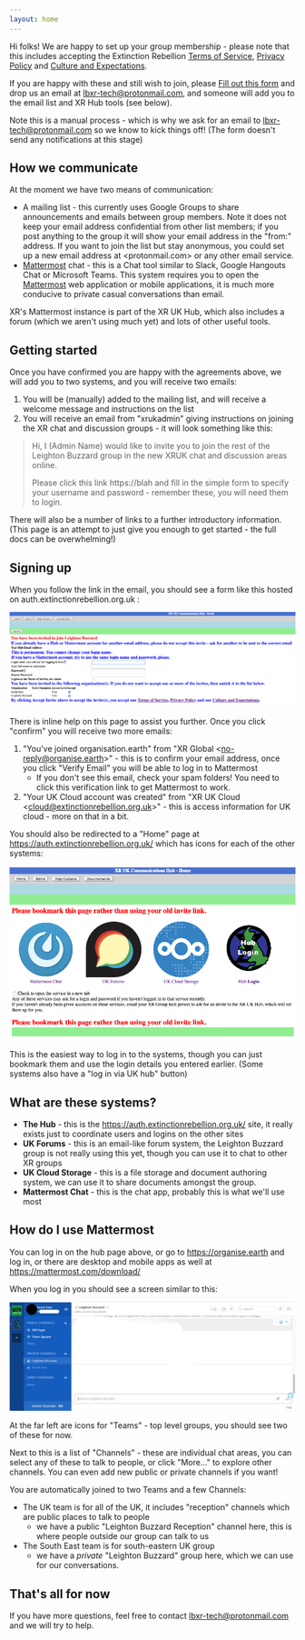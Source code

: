 ```yaml
---
layout: home
---
```


Hi folks!  We are happy to set up your group membership - please note that this includes accepting the Extinction Rebellion [Terms of Service](https://cloud.extinctionrebellion.org.uk/index.php/s/c8bWip6iQnoLyYE), [Privacy Policy](https://cloud.extinctionrebellion.org.uk/index.php/s/9bBRewnq5wttNdX) and [Culture and Expectations](https://cloud.extinctionrebellion.org.uk/index.php/s/MfNRxE7N2oHWQZG).

If you are happy with these and still wish to join, please [Fill out this form](https://cloud.extinctionrebellion.org.uk/index.php/apps/forms/yXZxt3BwwHjYAfNt) and drop us an email at <lbxr-tech@protonmail.com>, and someone will add you to the email list and XR Hub tools (see below).

Note this is a manual process - which is why we ask for an email to <lbxr-tech@protonmail.com> so we know to kick things off!  (The form doesn't send any notifications at this stage)

## How we communicate

At the moment we have two means of communication:

- A mailing list - this currently uses Google Groups to share announcements and emails between group members.  Note it does not keep your email address confidential from other list members; if you post anything to the group it will show your email address in the "from:" address.  If you want to join the list but stay anonymous, you could set up a new email address at <protonmail.com> or any other email service.
- [Mattermost](https://mattermost.com/) chat - this is a Chat tool similar to Slack, Google Hangouts Chat or Microsoft Teams. This system requires you to open the [Mattermost](https://mattermost.com/) web application or mobile applications, it is much more conducive to private casual conversations than email.

XR's Mattermost instance is part of the XR UK Hub, which also includes a forum (which we aren't using much yet) and lots of other useful tools.

## Getting started

Once you have confirmed you are happy with the agreements above, we will add you to two systems, and you will receive two emails:

1. You will be (manually) added to the mailing list, and will receive a welcome message and instructions on the list
2. You will receive an email from "xrukadmin" giving instructions on joining the XR chat and discussion groups - it will look something like this:

> Hi,
> I (Admin Name) would like to invite you to join the rest of the Leighton Buzzard group in the new XRUK chat and discussion areas online.
>
> Please click this link https://blah and fill in the simple form to specify your username and password - remember these, you will need them to login.

There will also be a number of links to a further introductory information.  (This page is an attempt to just give you enough to get started - the full docs can be overwhelming!)

## Signing up

When you follow the link in the email, you should see a form like this hosted on auth.extinctionrebellion.org.uk :

![XR hub invite image](/assets/images/hub_invite.png)

There is inline help on this page to assist you further.  Once you click "confirm" you will receive two more emails:

1. "You've joined organisation.earth" from "XR Global \<no-reply@organise.earth\>" - this is to confirm your email address, once you click "Verify Email" you will be able to log in to Mattermost
    - If you don't see this email, check your spam folders! You need to click this verification link to get Mattermost to work.
3. "Your UK Cloud account was created" from "XR UK Cloud \<cloud@extinctionrebellion.org.uk\>" - this is access information for UK cloud - more on that in a bit.

You should also be redirected to a "Home" page at <https://auth.extinctionrebellion.org.uk/> which has icons for each of the other systems:

![XR hub home](/assets/images/hub_home.png)

This is the easiest way to log in to the systems, though you can just bookmark them and use the login details you entered earlier.  (Some systems also have a "log in via UK hub" button)

## What are these systems?

* **The Hub** - this is the <https://auth.extinctionrebellion.org.uk/> site, it really exists just to coordinate users and logins on the other sites
* **UK Forums** - this is an email-like forum system, the Leighton Buzzard group is not really using this yet, though you can use it to chat to other XR groups
* **UK Cloud Storage** - this is a file storage and document authoring system, we can use it to share documents amongst the group.
* **Mattermost Chat** - this is the chat app, probably this is what we'll use most

## How do I use Mattermost

You can log in on the hub page above, or go to <https://organise.earth> and log in, or there are desktop and mobile apps as well at <https://mattermost.com/download/> 

When you log in you should see a screen similar to this:

![Mattermost screenshot](/assets/images/mattermost.png)

At the far left are icons for "Teams" - top level groups, you should see two of these for now.

Next to this is a list of "Channels" - these are individual chat areas, you can select any of these to talk to people, or click "More..." to explore other channels.  You can even add new public or private channels if you want!

You are automatically joined to two Teams and a few Channels:

- The UK team is for all of the UK, it includes "reception" channels which are public places to talk to people
  - we have a public "Leighton Buzzard Reception" channel here, this is where people outside our group can talk to us
- The South East team is for south-eastern UK group
  - we have a *private* "Leighton Buzzard" group here, which we can use for our conversations.

## That's all for now

If you have more questions, feel free to contact <lbxr-tech@protonmail.com> and we will try to help.

